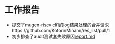 # 工作报告

- 提交了mugen-riscv cli1的log结果处理的合并请求https://github.com/KotorinMinami/res_list/pull/1
- 初步排查了audit测试套失败原因[report.md](https://github.com/l0tk3/PLCT/blob/main/WrokReport/week2/audit/report.md)